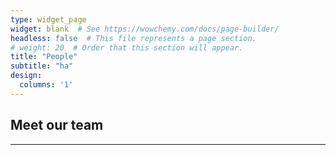 ```yaml
---
type: widget_page
widget: blank  # See https://wowchemy.com/docs/page-builder/
headless: false  # This file represents a page section.
# weight: 20  # Order that this section will appear.
title: "People"
subtitle: "ha"
design:
  columns: '1'
---
```

## **Meet our team**
---
